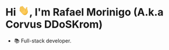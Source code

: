 <h1>Hi <img src="./assets/wave.gif" width="30px" height="30px">, I'm Rafael Morinigo (A.k.a Corvus DDoSKrom)</h1>

- 📚 Full-stack developer.